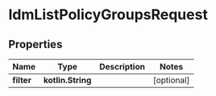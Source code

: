 
# IdmListPolicyGroupsRequest

## Properties
| Name | Type | Description | Notes |
| ------------ | ------------- | ------------- | ------------- |
| **filter** | **kotlin.String** |  |  [optional] |

